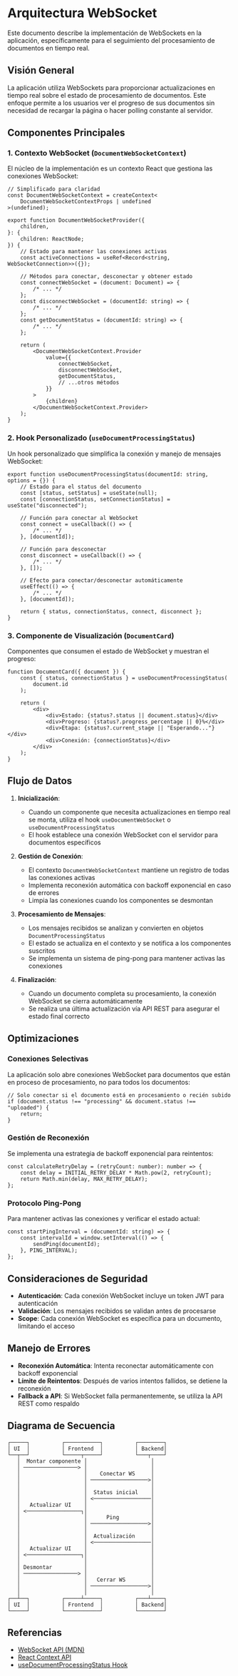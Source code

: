 # Arquitectura WebSocket

Este documento describe la implementación de WebSockets en la aplicación, específicamente para el seguimiento del procesamiento de documentos en tiempo real.

## Visión General

La aplicación utiliza WebSockets para proporcionar actualizaciones en tiempo real sobre el estado de procesamiento de documentos. Este enfoque permite a los usuarios ver el progreso de sus documentos sin necesidad de recargar la página o hacer polling constante al servidor.

## Componentes Principales

### 1. Contexto WebSocket (`DocumentWebSocketContext`)

El núcleo de la implementación es un contexto React que gestiona las conexiones WebSocket:

```tsx
// Simplificado para claridad
const DocumentWebSocketContext = createContext<
    DocumentWebSocketContextProps | undefined
>(undefined);

export function DocumentWebSocketProvider({
    children,
}: {
    children: ReactNode;
}) {
    // Estado para mantener las conexiones activas
    const activeConnections = useRef<Record<string, WebSocketConnection>>({});

    // Métodos para conectar, desconectar y obtener estado
    const connectWebSocket = (document: Document) => {
        /* ... */
    };
    const disconnectWebSocket = (documentId: string) => {
        /* ... */
    };
    const getDocumentStatus = (documentId: string) => {
        /* ... */
    };

    return (
        <DocumentWebSocketContext.Provider
            value={{
                connectWebSocket,
                disconnectWebSocket,
                getDocumentStatus,
                // ...otros métodos
            }}
        >
            {children}
        </DocumentWebSocketContext.Provider>
    );
}
```

### 2. Hook Personalizado (`useDocumentProcessingStatus`)

Un hook personalizado que simplifica la conexión y manejo de mensajes WebSocket:

```tsx
export function useDocumentProcessingStatus(documentId: string, options = {}) {
    // Estado para el status del documento
    const [status, setStatus] = useState(null);
    const [connectionStatus, setConnectionStatus] = useState("disconnected");

    // Función para conectar al WebSocket
    const connect = useCallback(() => {
        /* ... */
    }, [documentId]);

    // Función para desconectar
    const disconnect = useCallback(() => {
        /* ... */
    }, []);

    // Efecto para conectar/desconectar automáticamente
    useEffect(() => {
        /* ... */
    }, [documentId]);

    return { status, connectionStatus, connect, disconnect };
}
```

### 3. Componente de Visualización (`DocumentCard`)

Componentes que consumen el estado de WebSocket y muestran el progreso:

```tsx
function DocumentCard({ document }) {
    const { status, connectionStatus } = useDocumentProcessingStatus(
        document.id
    );

    return (
        <div>
            <div>Estado: {status?.status || document.status}</div>
            <div>Progreso: {status?.progress_percentage || 0}%</div>
            <div>Etapa: {status?.current_stage || "Esperando..."}</div>
            <div>Conexión: {connectionStatus}</div>
        </div>
    );
}
```

## Flujo de Datos

1. **Inicialización**:

    - Cuando un componente que necesita actualizaciones en tiempo real se monta, utiliza el hook `useDocumentWebSocket` o `useDocumentProcessingStatus`
    - El hook establece una conexión WebSocket con el servidor para documentos específicos

2. **Gestión de Conexión**:

    - El contexto `DocumentWebSocketContext` mantiene un registro de todas las conexiones activas
    - Implementa reconexión automática con backoff exponencial en caso de errores
    - Limpia las conexiones cuando los componentes se desmontan

3. **Procesamiento de Mensajes**:

    - Los mensajes recibidos se analizan y convierten en objetos `DocumentProcessingStatus`
    - El estado se actualiza en el contexto y se notifica a los componentes suscritos
    - Se implementa un sistema de ping-pong para mantener activas las conexiones

4. **Finalización**:
    - Cuando un documento completa su procesamiento, la conexión WebSocket se cierra automáticamente
    - Se realiza una última actualización vía API REST para asegurar el estado final correcto

## Optimizaciones

### Conexiones Selectivas

La aplicación solo abre conexiones WebSocket para documentos que están en proceso de procesamiento, no para todos los documentos:

```tsx
// Solo conectar si el documento está en procesamiento o recién subido
if (document.status !== "processing" && document.status !== "uploaded") {
    return;
}
```

### Gestión de Reconexión

Se implementa una estrategia de backoff exponencial para reintentos:

```tsx
const calculateRetryDelay = (retryCount: number): number => {
    const delay = INITIAL_RETRY_DELAY * Math.pow(2, retryCount);
    return Math.min(delay, MAX_RETRY_DELAY);
};
```

### Protocolo Ping-Pong

Para mantener activas las conexiones y verificar el estado actual:

```tsx
const startPingInterval = (documentId: string) => {
    const intervalId = window.setInterval(() => {
        sendPing(documentId);
    }, PING_INTERVAL);
};
```

## Consideraciones de Seguridad

- **Autenticación**: Cada conexión WebSocket incluye un token JWT para autenticación
- **Validación**: Los mensajes recibidos se validan antes de procesarse
- **Scope**: Cada conexión WebSocket es específica para un documento, limitando el acceso

## Manejo de Errores

- **Reconexión Automática**: Intenta reconectar automáticamente con backoff exponencial
- **Límite de Reintentos**: Después de varios intentos fallidos, se detiene la reconexión
- **Fallback a API**: Si WebSocket falla permanentemente, se utiliza la API REST como respaldo

## Diagrama de Secuencia

```
┌─────┐          ┌───────────┐          ┌────────┐
│ UI  │          │ Frontend  │          │ Backend│
└──┬──┘          └─────┬─────┘          └───┬────┘
   │  Montar componente │                    │
   │ ─────────────────> │                    │
   │                    │    Conectar WS     │
   │                    │ ──────────────────>│
   │                    │                    │
   │                    │  Status inicial    │
   │                    │ <──────────────────│
   │   Actualizar UI    │                    │
   │ <─────────────────┐│                    │
   │                    │      Ping          │
   │                    │ ──────────────────>│
   │                    │                    │
   │                    │  Actualización     │
   │                    │ <──────────────────│
   │   Actualizar UI    │                    │
   │ <─────────────────┐│                    │
   │                    │                    │
   │ Desmontar          │                    │
   │ ─────────────────> │                    │
   │                    │   Cerrar WS        │
   │                    │ ──────────────────>│
   │                    │                    │
┌──┴──┐          ┌─────┴─────┐          ┌───┴────┐
│ UI  │          │ Frontend  │          │ Backend│
└─────┘          └───────────┘          └────────┘
```

## Referencias

- [WebSocket API (MDN)](https://developer.mozilla.org/en-US/docs/Web/API/WebSocket)
- [React Context API](https://react.dev/reference/react/createContext)
- [useDocumentProcessingStatus Hook](../hooks/document-processing.md)
